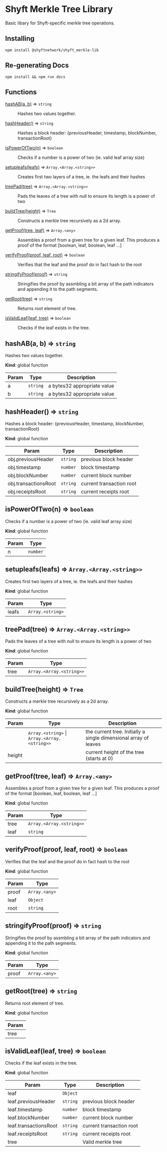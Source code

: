 # Shyft Merkle Tree Library

Basic libary for Shyft-specific merkle tree operations.

## Installing
```
npm install @shyftnetwork/shyft_merkle-lib
```

## Re-generating Docs
```
npm install && npm run docs
```

## Functions

<dl>
<dt><a href="#hashAB">hashAB(a, b)</a> ⇒ <code>string</code></dt>
<dd><p>Hashes two values together.</p>
</dd>
<dt><a href="#hashHeader">hashHeader()</a> ⇒ <code>string</code></dt>
<dd><p>Hashes a block header: {previousHeader, timestamp, blockNumber, transactionRoot}</p>
</dd>
<dt><a href="#isPowerOfTwo">isPowerOfTwo(n)</a> ⇒ <code>boolean</code></dt>
<dd><p>Checks if a number is a power of two (ie. valid leaf array size)</p>
</dd>
<dt><a href="#setupleafs">setupleafs(leafs)</a> ⇒ <code>Array.&lt;Array.&lt;string&gt;&gt;</code></dt>
<dd><p>Creates first two layers of a tree, ie. the leafs and their hashes</p>
</dd>
<dt><a href="#treePad">treePad(tree)</a> ⇒ <code>Array.&lt;Array.&lt;string&gt;&gt;</code></dt>
<dd><p>Pads the leaves of a tree with null to ensure its length is a power of two</p>
</dd>
<dt><a href="#buildTree">buildTree(height)</a> ⇒ <code>Tree</code></dt>
<dd><p>Constructs a merkle tree recursively as a 2d array.</p>
</dd>
<dt><a href="#getProof">getProof(tree, leaf)</a> ⇒ <code>Array.&lt;any&gt;</code></dt>
<dd><p>Assembles a proof from a given tree for a given leaf. This produces a proof of the format [boolean, leaf, boolean, leaf ...]</p>
</dd>
<dt><a href="#verifyProof">verifyProof(proof, leaf, root)</a> ⇒ <code>boolean</code></dt>
<dd><p>Verifies that the leaf and the proof do in fact hash to the root</p>
</dd>
<dt><a href="#stringifyProof">stringifyProof(proof)</a> ⇒ <code>string</code></dt>
<dd><p>Stringifies the proof by assmbling a bit array of the path indicators and appending it to the path segments.</p>
</dd>
<dt><a href="#getRoot">getRoot(tree)</a> ⇒ <code>string</code></dt>
<dd><p>Returns root element of tree.</p>
</dd>
<dt><a href="#isValidLeaf">isValidLeaf(leaf, tree)</a> ⇒ <code>boolean</code></dt>
<dd><p>Checks if the leaf exists in the tree.</p>
</dd>
</dl>

<a name="hashAB"></a>

## hashAB(a, b) ⇒ <code>string</code>
Hashes two values together.

**Kind**: global function  

| Param | Type | Description |
| --- | --- | --- |
| a | <code>string</code> | a bytes32 appropriate value |
| b | <code>string</code> | a bytes32 appropriate value |

<a name="hashHeader"></a>

## hashHeader() ⇒ <code>string</code>
Hashes a block header: {previousHeader, timestamp, blockNumber, transactionRoot}

**Kind**: global function  

| Param | Type | Description |
| --- | --- | --- |
| obj.previousHeader | <code>string</code> | previous block header |
| obj.timestamp | <code>number</code> | block timestamp |
| obj.blockNumber | <code>number</code> | current block number |
| obj.transactionsRoot | <code>string</code> | current transaction root |
| obj.receiptsRoot | <code>string</code> | current receipts root |

<a name="isPowerOfTwo"></a>

## isPowerOfTwo(n) ⇒ <code>boolean</code>
Checks if a number is a power of two (ie. valid leaf array size)

**Kind**: global function  

| Param | Type |
| --- | --- |
| n | <code>number</code> | 

<a name="setupleafs"></a>

## setupleafs(leafs) ⇒ <code>Array.&lt;Array.&lt;string&gt;&gt;</code>
Creates first two layers of a tree, ie. the leafs and their hashes

**Kind**: global function  

| Param | Type |
| --- | --- |
| leafs | <code>Array.&lt;string&gt;</code> | 

<a name="treePad"></a>

## treePad(tree) ⇒ <code>Array.&lt;Array.&lt;string&gt;&gt;</code>
Pads the leaves of a tree with null to ensure its length is a power of two

**Kind**: global function  

| Param | Type |
| --- | --- |
| tree | <code>Array.&lt;Array.&lt;string&gt;&gt;</code> | 

<a name="buildTree"></a>

## buildTree(height) ⇒ <code>Tree</code>
Constructs a merkle tree recursively as a 2d array.

**Kind**: global function  

| Param | Type | Description |
| --- | --- | --- |
|  | <code>Array.&lt;string&gt;</code> \| <code>Array.&lt;Array.&lt;string&gt;&gt;</code> | the current tree. Initially a single dimensional array of leaves |
| height |  | current height of the tree (starts at 0) |

<a name="getProof"></a>

## getProof(tree, leaf) ⇒ <code>Array.&lt;any&gt;</code>
Assembles a proof from a given tree for a given leaf. This produces a proof of the format [boolean, leaf, boolean, leaf ...]

**Kind**: global function  

| Param | Type |
| --- | --- |
| tree | <code>Array.&lt;Array.&lt;string&gt;&gt;</code> | 
| leaf | <code>string</code> | 

<a name="verifyProof"></a>

## verifyProof(proof, leaf, root) ⇒ <code>boolean</code>
Verifies that the leaf and the proof do in fact hash to the root

**Kind**: global function  

| Param | Type |
| --- | --- |
| proof | <code>Array.&lt;any&gt;</code> | 
| leaf | <code>Object</code> | 
| root | <code>string</code> | 

<a name="stringifyProof"></a>

## stringifyProof(proof) ⇒ <code>string</code>
Stringifies the proof by assmbling a bit array of the path indicators and appending it to the path segments.

**Kind**: global function  

| Param | Type |
| --- | --- |
| proof | <code>Array.&lt;any&gt;</code> | 

<a name="getRoot"></a>

## getRoot(tree) ⇒ <code>string</code>
Returns root element of tree.

**Kind**: global function  

| Param |
| --- |
| tree | 

<a name="isValidLeaf"></a>

## isValidLeaf(leaf, tree) ⇒ <code>boolean</code>
Checks if the leaf exists in the tree.

**Kind**: global function  

| Param | Type | Description |
| --- | --- | --- |
| leaf | <code>Object</code> |  |
| leaf.previousHeader | <code>string</code> | previous block header |
| leaf.timestamp | <code>number</code> | block timestamp |
| leaf.blockNumber | <code>number</code> | current block number |
| leaf.transactionsRoot | <code>string</code> | current transaction root |
| leaf.receiptsRoot | <code>string</code> | current receipts root |
| tree |  | Valid merkle tree |



